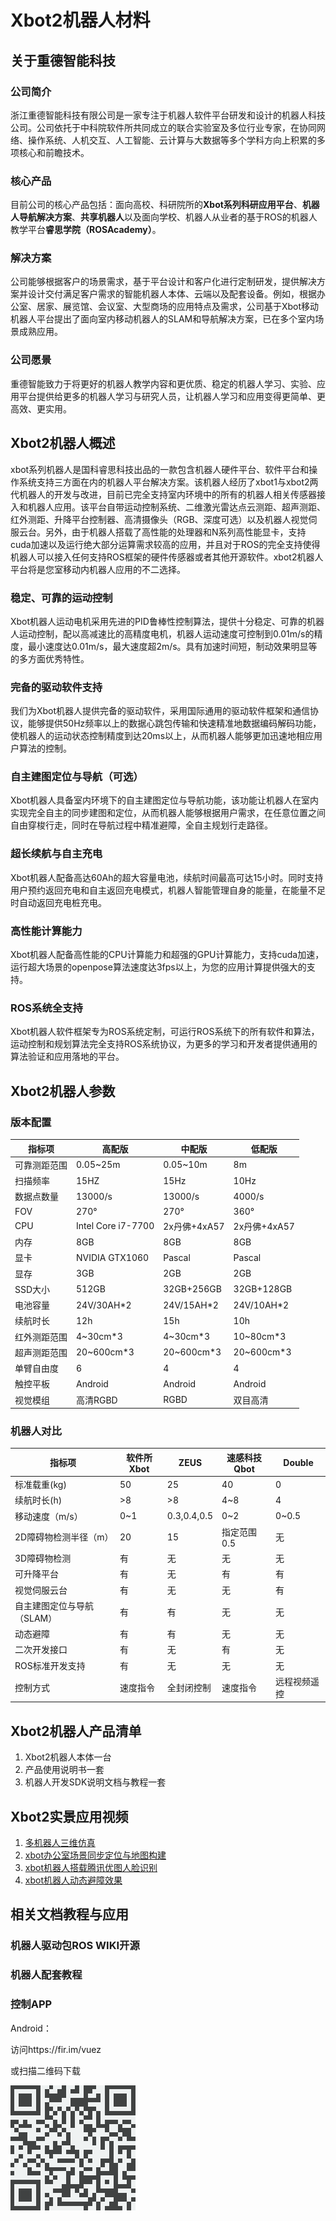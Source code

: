 # Xbot2机器人材料
## 关于重德智能科技
### 公司简介
浙江重德智能科技有限公司是一家专注于机器人软件平台研发和设计的机器人科技公司。公司依托于中科院软件所共同成立的联合实验室及多位行业专家，在协同网络、操作系统、人机交互、人工智能、云计算与大数据等多个学科方向上积累的多项核心和前瞻技术。
### 核心产品
目前公司的核心产品包括：面向高校、科研院所的**Xbot系列科研应用平台**、**机器人导航解决方案**、**共享机器人**以及面向学校、机器人从业者的基于ROS的机器人教学平台<strong>睿思学院（ROSAcademy）</strong>。
### 解决方案
公司能够根据客户的场景需求，基于平台设计和客户化进行定制研发，提供解决方案并设计交付满足客户需求的智能机器人本体、云端以及配套设备。例如，根据办公室、居家、展览馆、会议室、大型商场的应用特点及需求，公司基于Xbot移动机器人平台提出了面向室内移动机器人的SLAM和导航解决方案，已在多个室内场景成熟应用。
### 公司愿景
重德智能致力于将更好的机器人教学内容和更优质、稳定的机器人学习、实验、应用平台提供给更多的机器人学习与研究人员，让机器人学习和应用变得更简单、更高效、更实用。

## Xbot2机器人概述
xbot系列机器人是国科睿思科技出品的一款包含机器人硬件平台、软件平台和操作系统支持三方面在内的机器人平台解决方案。该机器人经历了xbot1与xbot2两代机器人的开发与改进，目前已完全支持室内环境中的所有的机器人相关传感器接入和机器人应用。该平台自带运动控制系统、二维激光雷达点云测距、超声测距、红外测距、升降平台控制器、高清摄像头（RGB、深度可选）以及机器人视觉伺服云台。另外，由于机器人搭载了高性能的处理器和N系列高性能显卡，支持cuda加速以及运行绝大部分运算需求较高的应用，并且对于ROS的完全支持使得机器人可以接入任何支持ROS框架的硬件传感器或者其他开源软件。xbot2机器人平台将是您室移动内机器人应用的不二选择。
###	稳定、可靠的运动控制
Xbot机器人运动电机采用先进的PID鲁棒性控制算法，提供十分稳定、可靠的机器人运动控制，配以高减速比的高精度电机，机器人运动速度可控制到0.01m/s的精度，最小速度达0.01m/s，最大速度超2m/s。具有加速时间短，制动效果明显等的多方面优秀特性。
###	完备的驱动软件支持
我们为Xbot机器人提供完备的驱动软件，采用国际通用的驱动软件框架和通信协议，能够提供50Hz频率以上的数据心跳包传输和快速精准地数据编码解码功能，使机器人的运动状态控制精度到达20ms以上，从而机器人能够更加迅速地相应用户算法的控制。
###	自主建图定位与导航（可选）
Xbot机器人具备室内环境下的自主建图定位与导航功能，该功能让机器人在室内实现完全自主的同步建图和定位，从而机器人能够根据用户需求，在任意位置之间自由穿梭行走，同时在导航过程中精准避障，全自主规划行走路径。
###	超长续航与自主充电
Xbot机器人配备高达60Ah的超大容量电池，续航时间最高可达15小时。同时支持用户预约返回充电和自主返回充电模式，机器人智能管理自身的能量，在能量不足时自动返回充电桩充电。
###	高性能计算能力
Xbot机器人配备高性能的CPU计算能力和超强的GPU计算能力，支持cuda加速，运行超大场景的openpose算法速度达3fps以上，为您的应用计算提供强大的支持。
###	ROS系统全支持
Xbot机器人软件框架专为ROS系统定制，可运行ROS系统下的所有软件和算法，运动控制和规划算法完全支持ROS系统协议，为更多的学习和开发者提供通用的算法验证和应用落地的平台。

## Xbot2机器人参数
### 版本配置
| 指标项 | 高配版 | 中配版 | 低配版 
| - | - | - | - |
| 可靠测距范围 |	0.05~25m|	0.05~10m|	8m
扫描频率|	15HZ	|15Hz|	10Hz
数据点数量|	13000/s|	13000/s|	4000/s
FOV	|270°|	270°|	360°
CPU	|Intel Core i7-7700|	2x丹佛+4xA57|	2x丹佛+4xA57
内存|	8GB|	8GB|	8GB
显卡|	NVIDIA GTX1060|	Pascal|	Pascal
显存|	3GB|	2GB|	2GB
SSD大小	|512GB|	32GB+256GB|	32GB+128GB
电池容量	|24V/30AH*2	|24V/15AH*2	|24V/10AH*2
续航时长	|12h|	15h	|10h
红外测距范围|	4~30cm*3 	|4~30cm*3|	10~80cm*3
超声测距范围	|20~600cm*3	|20~600cm*3	|20~600cm*3
单臂自由度	|6|	4|	4
触控平板|	Android|	Android|	Android|
视觉模组|高清RGBD|	RGBD|	双目高清
### 机器人对比
| 指标项 |	软件所Xbot	|ZEUS	|速感科技Qbot	|Double
|-|-|-|-|-|
标准载重(kg)|	50|	25|	40|	0
续航时长(h)|	>8|	>8|	4~8|	4
移动速度（m/s）	|0~1|	0.3,0.4,0.5|	0~2|	0~0.5
2D障碍物检测半径（m）|	20|	15|	指定范围0.5	|无
3D障碍物检测	|有|	无	|无|	无
可升降平台|	有	|无|	有	|有
视觉伺服云台	|有	|无	|无|	有
自主建图定位与导航（SLAM）|	有|	有	|无|	无
动态避障	|有	|有	|无	|无
二次开发接口	|有|	无|	有|	无
ROS标准开发支持	|有	|无|	无|	无
控制方式	|速度指令|	全封闭控制|	速度指令|	远程视频遥控

## Xbot2机器人产品清单
1. Xbot2机器人本体一台
2. 产品使用说明书一套
3. 机器人开发SDK说明文档与教程一套

## Xbot2实景应用视频
1. [多机器人三维仿真](https://v.qq.com/x/page/c0527bf4tbr.html)
2. [xbot办公室场景同步定位与地图构建](http://v.qq.com/page/l/j/r/l05274m5gjr.html)
3. [xbot机器人搭载腾讯优图人脸识别](http://v.qq.com/page/n/q/7/n0524qudvq7.html)
4. [xbot机器人动态避障效果](http://v.qq.com/page/m/1/9/m05244j0419.html)

## 相关文档教程与应用
### 机器人驱动包ROS WIKI开源

### 机器人配套教程


### 控制APP
Android：

访问https://fir.im/vuez

或扫描二维码下载

![xbot](xbotAPP.png)